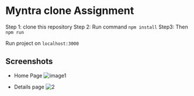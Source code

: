 # Myntra clone Assignment

Step 1: clone this repository
Step 2: Run command `npm install`
Step3:  Then `npm run`

Run project on `localhost:3000`

## Screenshots
- Home Page
![image1](https://user-images.githubusercontent.com/80770323/158024414-087f56f5-c91b-41ea-9188-d5421c069c06.png)

- Details page
![2](https://user-images.githubusercontent.com/80770323/158024487-c8fc98c4-80c9-4e2e-8363-23542e64af0c.png)


